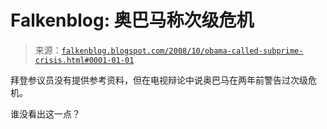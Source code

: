 <!--yml

category: 未分类

date: 2024-05-12 22:54:37

-->

# Falkenblog: 奥巴马称次级危机

> 来源：[`falkenblog.blogspot.com/2008/10/obama-called-subprime-crisis.html#0001-01-01`](http://falkenblog.blogspot.com/2008/10/obama-called-subprime-crisis.html#0001-01-01)

拜登参议员没有提供参考资料，但在电视辩论中说奥巴马在两年前警告过次级危机。

谁没看出这一点？
